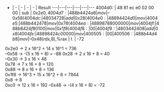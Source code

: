 
- | - | - | - | - | Result
---|---|---|---|---|---
4004d0: | 48 81 ec e0 02 00 00 | sub | $0x2e0,%rsp | A. | 736
4004d7: | 48 8b 44 24 a8 | mov | –0x58(%rsp),%rax | B. | -88
4004dc: | 48 03 47 28 | add | 0x28(%rdi),%rax | C. | 40
4004e0: | 48 89 44 24 d0 | mov | %rax,–0x30(%rsp) | D. | 48
4004e5: | 48 8b 44 24 78 | mov | 0x78(%rsp),%rax | E. | 120
4004ea: | 48 89 87 88 00 00 00 | mov | %rax,0x88(%rdi) | F. | 136
4004fl: | 48 8b 84 24 f8 01 00 | mov | 0x1f8(%rsp),%rax | G. | 7944
4004f8: | 00 | 
4004f9: | 48 03 44 24 08 | add | 0x8(%rsp),%rax | - | 8
4004fe: | 48 89 84 24 c0 00 00 | mov | %rax, 0xc0 (%rsp) | H. | 192
400505: | 00 | 
400506: | 48 8b 44 d4 b8 | mov | –0x48 (%rsp,$rdx,8),%rax | I. | -72

0x2e0 -> 2 x 16^2 + 14 x 16^1 = 736  
–0x58 -> -(5 x 16 + 8) = -88 
0x28  -> 2 x 16 + 8 = 40  
–0x30 -> 3 x 16 = 48  
0x78  -> 7 x 16 + 8 = 120  
0x88  -> 8 x 16 + 8 = 136  
0x1f8 -> 16^3 + 15 x 16^2 + 8 = 7944  
0x8   -> 8  
0xc0  -> 12 x 16 = 192
–0x48 -> -(4 x 16 + 8) = -72